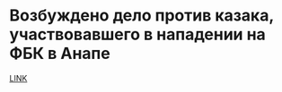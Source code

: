 # Возбуждено дело против казака, участвовавшего в нападении на ФБК в Анапе



[LINK](https://varlamov.ru/2017321.html)